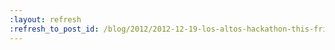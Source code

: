 ```yaml
---
:layout: refresh
:refresh_to_post_id: /blog/2012/2012-12-19-los-altos-hackathon-this-friday
---
```

